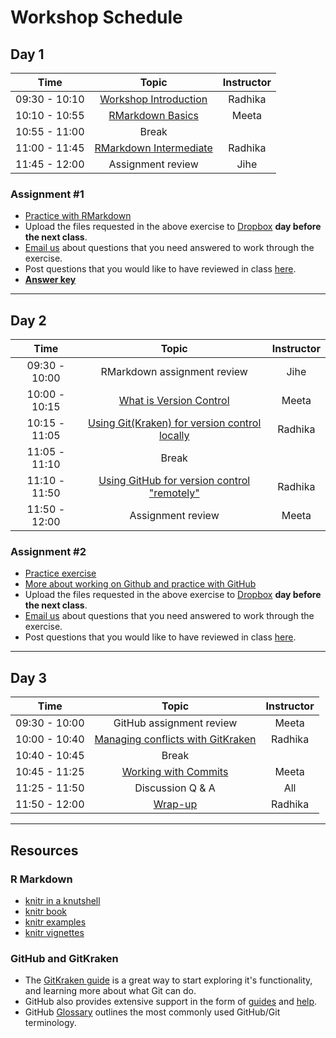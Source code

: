 # Workshop Schedule

## Day 1

| Time            |  Topic  | Instructor |
|:------------------------:|:------------------------------------------------:|:--------:|
| 09:30 - 10:10 | [Workshop Introduction](https://github.com/hbctraining/reproducibility-tools/blob/master/lectures/Intro_to_workshop.pdf) | Radhika |
| 10:10 - 10:55 | [RMarkdown Basics](../lessons/01-Rmarkdown_basics.md) | Meeta |
| 10:55 - 11:00 | Break |  |
| 11:00 - 11:45 | [RMarkdown Intermediate](../lessons/02-Rmarkdown_intermediate.md) | Radhika |
| 11:45 - 12:00 | Assignment review | Jihe |

### Assignment #1

* [Practice with RMarkdown](../activities/Rmd_exercise4.md)
* Upload the files requested in the above exercise to [Dropbox](https://www.dropbox.com/request/d7ypnDNbv0xtaL5UuMoU) **day before the next class**.
* [Email us](mailto:hbctraining@hsph.harvard.edu) about questions that you need answered to work through the exercise.
* Post questions that you would like to have reviewed in class [here](https://PollEv.com/hbctraining945).
* [**Answer key**](https://raw.githubusercontent.com/hbctraining/reproducibility-tools/master/activities/Rmd_exercise4_answerkey.rmd)

---

## Day 2

| Time            |  Topic  | Instructor |
|:------------------------:|:------------------------------------------------:|:--------:|
| 09:30 - 10:00 | RMarkdown assignment review | Jihe |
| 10:00 - 10:15 | [What is Version Control](../lessons/03_Intro_to_versioning.md) | Meeta |
| 10:15 - 11:05 | [Using Git(Kraken) for version control locally](../lessons/04_GitKraken.md) | Radhika |
| 11:05 - 11:10 | Break |  |
| 11:10 - 11:50 | [Using GitHub for version control "remotely"](../lessons/05_Github_remote1.md) | Radhika |
| 11:50 - 12:00 | Assignment review | Meeta |

### Assignment #2

* [Practice exercise](../activities/git_exercise.md)
* [More about working on Github and practice with GitHub](../lessons/06_Github_remote2.md)
* Upload the files requested in the above exercise to [Dropbox](https://www.dropbox.com/request/sfOKVBPhFdS8BpifRIyt) **day before the next class**.
* [Email us](mailto:hbctraining@hsph.harvard.edu) about questions that you need answered to work through the exercise.
* Post questions that you would like to have reviewed in class [here](https://PollEv.com/hbctraining945).

---

## Day 3

| Time            |  Topic  | Instructor |
|:------------------------:|:------------------------------------------------:|:--------:|
| 09:30 - 10:00 | GitHub assignment review | Meeta |
| 10:00 - 10:40 | [Managing conflicts with GitKraken](../lessons/07_Managing_conflicts.md) | Radhika |
| 10:40 - 10:45 | Break | |
| 10:45 - 11:25 |[Working with Commits](../lessons/Working_with_commits.md) | Meeta |
| 11:25 - 11:50 | Discussion Q & A | All|
| 11:50 - 12:00 | [Wrap-up](../lectures/Workshop_wrapup.pdf)| Radhika |


---

## Resources

### R Markdown
-   [knitr in a knutshell](http://kbroman.org/knitr_knutshell/)
-   [knitr book](https://www.amazon.com/gp/product/1498716962)
-   [knitr examples](https://yihui.name/knitr/demos)
-   [knitr vignettes](https://github.com/yihui/knitr/tree/master/vignettes)


### GitHub and GitKraken
* The [GitKraken guide](https://support.gitkraken.com/getting-started/guide) is a great way to start exploring it's functionality, and learning more about what Git can do.
* GitHub also provides extensive support in the form of [guides](https://guides.github.com/) and [help](https://help.github.com/).
* GitHub [Glossary](https://help.github.com/articles/github-glossary/) outlines the most commonly used GitHub/Git terminology.

